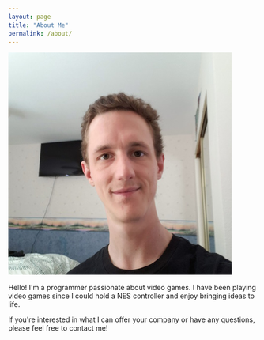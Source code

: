 ```yaml
---
layout: page
title: "About Me"
permalink: /about/
---
```


![Picture 1](/assets/fullsize.png)

Hello! I'm a programmer passionate about video games. I have been playing video games since I could hold a NES controller and enjoy bringing ideas to life.

If you're interested in what I can offer your company or have any questions, please feel free to contact me!
